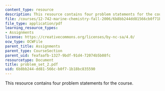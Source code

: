 ```yaml
---
content_type: resource
description: This resource contains four problem statements for the course.
file: /courses/12-742-marine-chemistry-fall-2006/6b8bb244dd81566cb0f71b18bc835590_problem_set_2.pdf
file_type: application/pdf
learning_resource_types:
- Assignments
license: https://creativecommons.org/licenses/by-nc-sa/4.0/
ocw_type: OCWFile
parent_title: Assignments
parent_type: CourseSection
parent_uid: feafaafb-1327-9bdf-91d4-72074b5b08fc
resourcetype: Document
title: problem_set_2.pdf
uid: 6b8bb244-dd81-566c-b0f7-1b18bc835590
---
```

This resource contains four problem statements for the course.